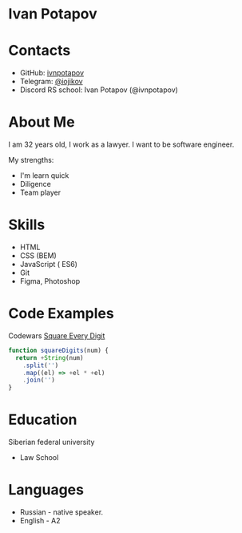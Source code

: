 # Ivan Potapov

# Contacts

- GitHub: [ivnpotapov](https://github.com/ivnpotapov)
- Telegram: [@iojikov](https://t.me/iojikov)
- Discord RS school: Ivan Potapov (@ivnpotapov)

# About Me

I am 32 years old, I work as a lawyer. I want to be software engineer.

My strengths:

- I'm learn quick
- Diligence
- Team player

# Skills

- HTML
- CSS (BEM)
- JavaScript ( ES6)
- Git
- Figma, Photoshop

# Code Examples

Codewars [Square Every Digit](https://www.codewars.com/kata/546e2562b03326a88e000020)

```js
function squareDigits(num) {
  return +String(num)
    .split('')
    .map((el) => +el * +el)
    .join('')
}
```

# Education

Siberian federal university

- Law School

# Languages

- Russian - native speaker.
- English - A2
